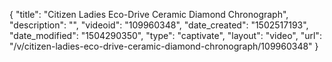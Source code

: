 {
    "title": "Citizen Ladies Eco-Drive Ceramic Diamond Chronograph",
    "description": "",
    "videoid": "109960348",
    "date_created": "1502517193",
    "date_modified": "1504290350",
    "type": "captivate",
    "layout": "video",
    "url": "\/v\/citizen-ladies-eco-drive-ceramic-diamond-chronograph\/109960348"
}